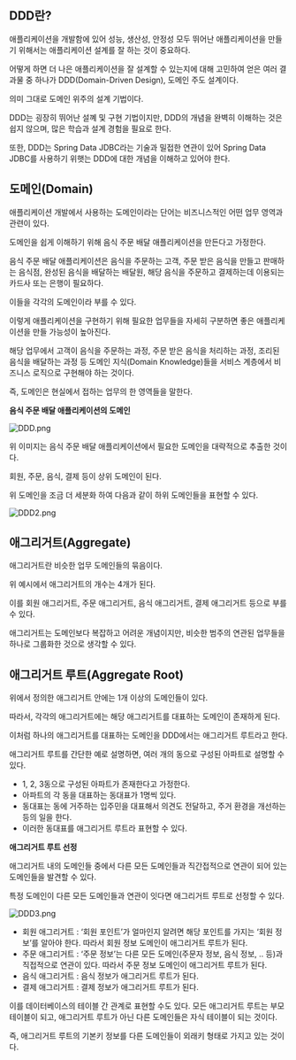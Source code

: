 ## DDD란?

애플리케이션을 개발함에 있어 성능, 생산성, 안정성 모두 뛰어난 애플리케이션을 만들기 위해서는 애플리케이션 설계를 잘 하는 것이 중요하다.

어떻게 하면 더 나은 애플리케이션을 잘 설계할 수 있는지에 대해 고민하여 얻은 여러 결과물 중 하나가 DDD(Domain-Driven Design), 도메인 주도 설계이다.

의미 그대로 도메인 위주의 설계 기법이다.

DDD는 굉장히 뛰어난 설꼐 및 구현 기법이지만, DDD의 개념을 완벽히 이해하는 것은 쉽지 않으며, 많은 학습과 설계 경험을 필요로 한다.

또한, DDD는 Spring Data JDBC라는 기술과 밀접한 연관이 있어 Spring Data JDBC를 사용하기 위햇는 DDD에 대한 개념을 이해하고 있어야 한다.

## 도메인(Domain)

애플리케이션 개발에서 사용하는 도메인이라는 단어는 비즈니스적인 어떤 업무 영역과 관련이 있다.

도메인을 쉽게 이해하기 위해 음식 주문 배달 애플리케이션을 만든다고 가정한다.

음식 주문 배달 애플리케이션은 음식을 주문하는 고객, 주문 받은 음식을 만들고 판매하는 음식점, 완성된 음식을 배달하는 배달원, 해당 음식을 주문하고 결제하는데 이용되는 카드사 또는 은행이 필요하다.

이들을 각각의 도메인이라 부를 수 있다.

이렇게 애플리케이션을 구현하기 위해 필요한 업무들을 자세히 구분하면 좋은 애플리케이션을 만들 가능성이 높아진다.

해당 업무에서 고객이 음식을 주문하는 과정, 주문 받은 음식을 처리하는 과정, 조리된 음식을 배달하는 과정 등 도메인 지식(Domain Knowledge)들을 서비스 계층에서 비즈니스 로직으로 구현해야 하는 것이다.

즉, 도메인은 현실에서 접하는 업무의 한 영역들을 말한다.

**음식 주문 배달 애플리케이션의 도메인**

![DDD.png](https://s3-us-west-2.amazonaws.com/secure.notion-static.com/7915cee9-9442-4ec2-9ff2-4e2f86764917/DDD.png)

위 이미지는 음식 주문 배달 애플리케이션에서 필요한 도메인을 대략적으로 추출한 것이다.

회원, 주문, 음식, 결제 등이 상위 도메인이 된다.

위 도메인을 조금 더 세분화 하여 다음과 같이 하위 도메인들을 표현할 수 있다.

![DDD2.png](https://s3-us-west-2.amazonaws.com/secure.notion-static.com/2a81d222-b4a1-43d8-97f1-70d4d4e9952a/DDD2.png)

## 애그리거트(Aggregate)

애그리거트란 비슷한 업무 도메인들의 묶음이다.

위 예시에서 애그리거트의 개수는 4개가 된다.

이를 회원 애그리거트, 주문 애그리거트, 음식 애그리거트, 결제 애그리거트 등으로 부를 수 있다.

애그리거트는 도메인보다 복잡하고 어려운 개념이지만, 비슷한 범주의 연관된 업무들을 하나로 그룹화한 것으로 생각할 수 있다.

## **애그리거트 루트(Aggregate Root)**

위에서 정의한 애그리거트 안에는 1개 이상의 도메인들이 있다.

따라서, 각각의 애그리거트에는 해당 애그리거트를 대표하는 도메인이 존재하게 된다.

이처럼 하나의 애그리거트를 대표하는 도메인을 DDD에서는 애그리거트 루트라고 한다.

애그리거트 루트를 간단한 예로 설명하면, 여러 개의 동으로 구성된 아파트로 설명할 수 있다.

- 1, 2, 3동으로 구성된 아파트가 존재한다고 가정한다.
- 아파트의 각 동을 대표하는 동대표가 1명씩 있다.
- 동대표는 동에 거주하는 입주민을 대표해서 의견도 전달하고, 주거 환경을 개선하는 등의 일을 한다.
- 이러한 동대표를 애그리거트 루트라 표현할 수 있다.

**애그리거트 루트 선정**

애그리거트 내의 도메인들 중에서 다른 모든 도메인들과 직간접적으로 연관이 되어 있는 도메인들을 발견할 수 있다.

특정 도메인이 다른 모든 도메인들과 연관이 잇다면 애그리거트 루트로 선정할 수 있다.

![DDD3.png](https://s3-us-west-2.amazonaws.com/secure.notion-static.com/bda4a04d-b986-439a-861d-89e682206805/DDD3.png)

- 회원 애그리거트 : ‘회원 포인트’가 얼마인지 알려면 해당 포인트를 가지는 ‘회원 정보’를 알아야 한다. 따라서 회원 정보 도메인이 애그리거트 루트가 된다.
- 주문 애그리거트 : ‘주문 정보’는 다른 모든 도메인(주문자 정보, 음식 정보, .. 등)과 직접적으로 연관이 있다. 따라서 주문 정보 도메인이 애그리거트 루트가 된다.
- 음식 애그리거트 : 음식 정보가 애그리거트 루트가 된다.
- 결제 애그리거트 : 결제 정보가 애그리거트 루트가 된다.

이를 데이터베이스의 테이블 간 관계로 표현할 수도 있다. 모든 애그리거트 루트는 부모 테이블이 되고, 애그리거트 루트가 아닌 다른 도메인들은 자식 테이블이 되는 것이다.

즉, 애그리거트 루트의 기본키 정보를 다른 도메인들이 외래키 형태로 가지고 있는 것이다.